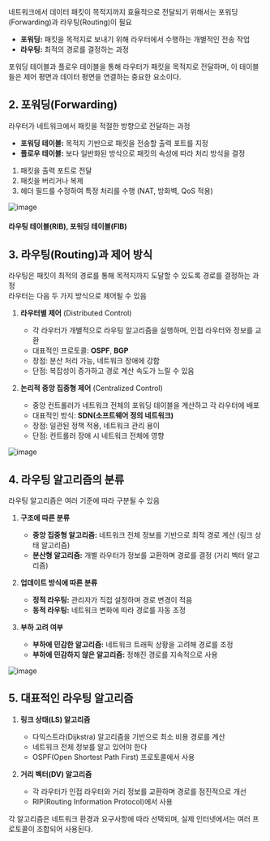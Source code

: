 
네트워크에서 데이터 패킷이 목적지까지 효율적으로 전달되기 위해서는 포워딩(Forwarding)과 라우팅(Routing)이 필요
- **포워딩:** 패킷을 목적지로 보내기 위해 라우터에서 수행하는 개별적인 전송 작업  
- **라우팅:** 최적의 경로를 결정하는 과정  

포워딩 테이블과 플로우 테이블을 통해 라우터가 패킷을 목적지로 전달하며, 이 테이블들은 제어 평면과 데이터 평면을 연결하는 중요한 요소이다.  


## **2. 포워딩(Forwarding)** 
라우터가 네트워크에서 패킷을 적절한 방향으로 전달하는 과정  
- **포워딩 테이블:** 목적지 기반으로 패킷을 전송할 출력 포트를 지정  
- **플로우 테이블:** 보다 일반화된 방식으로 패킷의 속성에 따라 처리 방식을 결정  

1. 패킷을 출력 포트로 전달  
2. 패킷을 버리거나 복제  
3. 헤더 필드를 수정하여 특정 처리를 수행 (NAT, 방화벽, QoS 적용)  

![image](https://img1.daumcdn.net/thumb/R1280x0/?scode=mtistory2&fname=https%3A%2F%2Fblog.kakaocdn.net%2Fdn%2FbzwNv8%2FbtsvksGnQ0k%2F8YRx2fz8aBSAaqlDKtT2W0%2Fimg.png)
#### 라우팅 테이블(RIB), 포워딩 테이블(FIB) 

## **3. 라우팅(Routing)과 제어 방식**  
라우팅은 패킷이 최적의 경로를 통해 목적지까지 도달할 수 있도록 경로를 결정하는 과정  
라우터는 다음 두 가지 방식으로 제어될 수 있음  

1) **라우터별 제어** (Distributed Control)  
   - 각 라우터가 개별적으로 라우팅 알고리즘을 실행하며, 인접 라우터와 정보를 교환  
   - 대표적인 프로토콜: **OSPF**, **BGP**
   - 장점: 분산 처리 가능, 네트워크 장애에 강함  
   - 단점: 복잡성이 증가하고 경로 계산 속도가 느릴 수 있음  

2) **논리적 중앙 집중형 제어** (Centralized Control)  
   - 중앙 컨트롤러가 네트워크 전체의 포워딩 테이블을 계산하고 각 라우터에 배포  
   - 대표적인 방식: **SDN(소프트웨어 정의 네트워크)**  
   - 장점: 일관된 정책 적용, 네트워크 관리 용이  
   - 단점: 컨트롤러 장애 시 네트워크 전체에 영향  

![image](https://www.juniper.net/documentation/kr/ko/software/junos/routing-policy/images/g001630.png)

## **4. 라우팅 알고리즘의 분류**  
라우팅 알고리즘은 여러 기준에 따라 구분될 수 있음  

1) **구조에 따른 분류**  
   - **중앙 집중형 알고리즘:** 네트워크 전체 정보를 기반으로 최적 경로 계산 (링크 상태 알고리즘)  
   - **분산형 알고리즘:** 개별 라우터가 정보를 교환하며 경로를 결정 (거리 벡터 알고리즘)  

2) **업데이트 방식에 따른 분류**  
   - **정적 라우팅:** 관리자가 직접 설정하며 경로 변경이 적음  
   - **동적 라우팅:** 네트워크 변화에 따라 경로를 자동 조정  

3) **부하 고려 여부**  
   - **부하에 민감한 알고리즘:** 네트워크 트래픽 상황을 고려해 경로를 조정  
   - **부하에 민감하지 않은 알고리즘:** 정해진 경로를 지속적으로 사용  

![image](https://blog.kakaocdn.net/dn/balnrm/btrVfkWKeUd/Ip44pzjrTgRizdsuyyCdHk/img.png)

## **5. 대표적인 라우팅 알고리즘**  

1) **링크 상태(LS) 알고리즘**  
   - 다익스트라(Dijkstra) 알고리즘을 기반으로 최소 비용 경로를 계산  
   - 네트워크 전체 정보를 알고 있어야 한다
   - OSPF(Open Shortest Path First) 프로토콜에서 사용  

2) **거리 벡터(DV) 알고리즘**  
   - 각 라우터가 인접 라우터와 거리 정보를 교환하며 경로를 점진적으로 개선  
   - RIP(Routing Information Protocol)에서 사용

각 알고리즘은 네트워크 환경과 요구사항에 따라 선택되며, 실제 인터넷에서는 여러 프로토콜이 조합되어 사용된다.